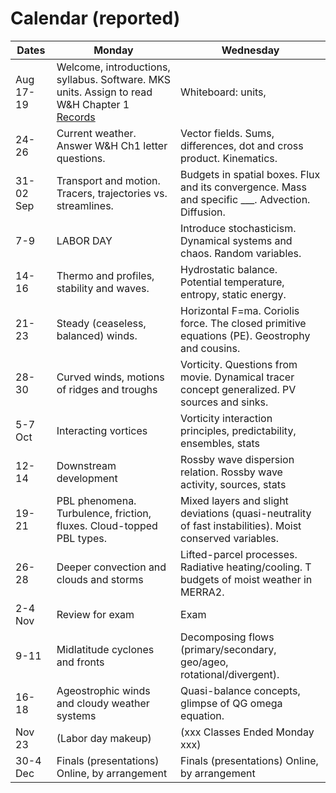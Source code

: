 # Calendar (reported) 

Dates	|Monday	|Wednesday
-------|------------- | ------------- 
Aug 17-19 |Welcome, introductions, syllabus. Software. MKS units. Assign to read W&H Chapter 1 [Records]()	| Whiteboard: units, 
24-26	|Current weather. Answer W&H Ch1 letter questions.	|Vector fields. Sums, differences, dot and cross product. Kinematics. 
31-02 Sep	|Transport and motion. Tracers, trajectories vs. streamlines.  	|Budgets in spatial boxes. Flux and its convergence. Mass and specific ___.  Advection. Diffusion. 
7-9	|LABOR DAY 	|Introduce stochasticism. Dynamical systems and chaos. Random variables. |
|14-16	|Thermo and profiles, stability and waves.	|Hydrostatic balance. Potential temperature, entropy, static energy.
21-23	|Steady (ceaseless, balanced) winds.	|Horizontal F=ma. Coriolis force. The closed primitive equations (PE). Geostrophy and cousins. 
28-30	|Curved winds, motions of ridges and troughs	|Vorticity. Questions from movie. Dynamical tracer concept generalized. PV sources and sinks.
5-7 Oct	|Interacting vortices	|Vorticity interaction principles, predictability, ensembles, stats
12-14	|Downstream development	|Rossby wave dispersion relation. Rossby wave activity, sources, stats
19-21	|PBL phenomena. Turbulence, friction, fluxes. Cloud-topped PBL types.	|Mixed layers and slight deviations (quasi-neutrality of fast instabilities). Moist conserved variables. 
26-28	|Deeper convection and clouds and storms 	|Lifted-parcel processes. Radiative heating/cooling. T budgets of moist weather in MERRA2. 
2-4 Nov	|Review for exam	|Exam 
9-11	|Midlatitude cyclones and fronts	|Decomposing flows (primary/secondary, geo/ageo, rotational/divergent). 
16-18	|Ageostrophic winds and cloudy weather systems	|Quasi-balance concepts, glimpse of QG omega equation.
Nov 23	|(Labor day makeup)	|(xxx Classes Ended Monday xxx)
30-4 Dec	|                        Finals (presentations)  Online, by arrangement | Finals (presentations)  Online, by arrangement
